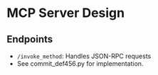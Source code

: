 # MCP Server Design

## Endpoints
- `/invoke_method`: Handles JSON-RPC requests
- See commit_def456.py for implementation.
